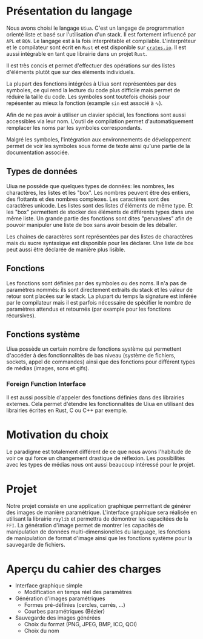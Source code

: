 <!---
Le contenu attendu des présentation et rapports intermédiaires est:

- présentation du langage et motivation du choix
- aspects particuliers, exemples
- choix du projet et motivation
- aperçu du cahier des charges

Le temps alloué est au maximum de 15 minutes, le contenu du rapport de 4 pages au maximum.
-->

# Présentation du langage
Nous avons choisi le langage `Uiua`. C'est un langage de programmation orienté liste et basé sur l'utilisation d'un stack. Il est fortement influencé par `APL` et `BQN`. Le langage est à la fois interprétable et compilable. L'interpréteur et le compilateur sont écrit en `Rust` et est disponible sur [`crates.io`](https://crates.io/crates/uiua). Il est aussi intégrable en tant que librairie dans un projet `Rust`.

Il est très concis et permet d'effectuer des opérations sur des listes d'éléments plutôt que sur des éléments individuels.

<!---
Montrer l'example du logo de Uiua
-->

La plupart des fonctions intégrées à Uiua sont représentées par des symboles, ce qui rend la lecture du code plus difficile mais permet de réduire la taille du code. Les symboles sont toutefois choisis pour repésenter au mieux la fonction (example `sin` est associé à `∿`). 

Afin de ne pas avoir à utiliser un clavier spécial, les fonctions sont aussi accessibles via leur nom. L'outil de compilation permet d'automatiquement remplacer les noms par les symboles correspondants. 

<!--- 
Montrer plusieurs symboles et leur nom associé
-->

Malgré les symboles, l'intégration aux environnements de développement permet de voir les symboles sous forme de texte ainsi qu'une partie de la documentation associée.

<!---
Screenshot de l'intégration dans VSCode
-->

## Types de données
Uiua ne possède que quelques types de données: les nombres, les charactères, les listes et les "box". Les nombres peuvent être des entiers, des flottants et des nombres complexes. Les caractères sont des caractères unicode. Les listes sont des listes d'éléments de même type. Et les "box" permettent de stocker des éléments de différents types dans une même liste. Un grande partie des fonctions sont dites "pervasives" afin de pouvoir manipuler une liste de box sans avoir besoin de les déballer.

<!---
Montrer les représentations des types de données dans la console
-->

Les chaines de caractères sont représentées par des listes de charactères mais du sucre syntaxique est disponible pour les déclarer. Une liste de box peut aussi être déclarée de manière plus lisible.

<!---
Montrer la déclaration de chaines de caractères et de listes de box manuelle et avec le sucre syntaxique
-->

## Fonctions
Les fonctions sont définies par des symboles ou des noms. Il n'a pas de paramètres nommés: ils sont directement extraits du stack et les valeur de retour sont placées sur le stack. La plupart du temps la signature est inférée par le compilateur mais il est parfois nécessaire de spécifier le nombre de paramètres attendus et retournés (par example pour les fonctions récursives).

## Fonctions système
Uiua possède un certain nombre de fonctions système qui permettent d'accéder à des fonctionnalités de bas niveau (système de fichiers, sockets, appel de commandes) ainsi que des fonctions pour différent types de médias (images, sons et gifs).

<!---
Montrer les deux slides de présentation des fonctions
-->

### Foreign Function Interface
Il est aussi possible d'appeler des fonctions définies dans des librairies externes. Cela permet d'étendre les fonctionnalités de Uiua en utilisant des librairies écrites en Rust, C ou C++ par exemple.

# Motivation du choix
Le paradigme est totalement différent de ce que nous avons l'habitude de voir ce qui force un changement drastique de réflexion. Les possibilités avec les types de médias nous ont aussi beaucoup intéressé pour le projet.


# Projet
Notre projet consiste en une application graphique permettant de générer des images de manière paramétrique. L'interface graphique sera réalisée en utilisant la librairie `raylib` et permettra de démontrer les capacitées de la `FFI`. La génération d'image permet de montrer les capacités de manipulation de données multi-dimensionelles du language, les fonctions de manipulation de format d'image ainsi que les fonctions système pour la sauvegarde de fichiers.

# Aperçu du cahier des charges

- Interface graphique simple
    - Modification en temps réel des paramètres
- Génération d'images paramétriques
    - Formes pré-définies (cercles, carrés, ...)
    - Courbes paramétriques (Bézier)
- Sauvegarde des images générées
    - Choix du format (PNG, JPEG, BMP, ICO, QOI)
    - Choix du nom